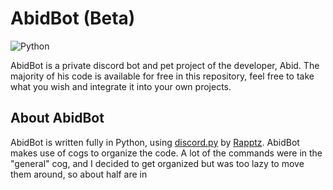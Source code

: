 # AbidBot (Beta)

![Python](https://img.shields.io/badge/python-3670A0?style=for-the-badge&logo=python&logoColor=ffdd54)

AbidBot is a private discord bot and pet project of the developer, Abid. The majority of his code is available for free in this repository, feel free to take what you wish and integrate it into your own projects.

## About AbidBot
AbidBot is written fully in Python, using [discord.py](https://github.com/Rapptz/discord.py) by [Rapptz](https://github.com/Rapptz/). AbidBot makes use of cogs to organize the code. A lot of the commands were in the "general" cog, and I decided to get organized but was too lazy to move them around, so about half are in 